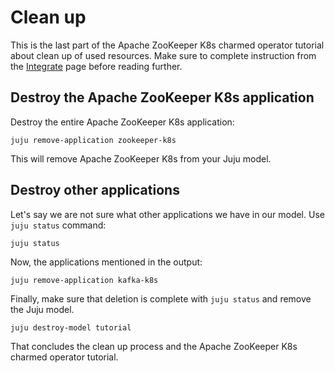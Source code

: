 # Clean up

This is the last part of the Apache ZooKeeper K8s charmed operator tutorial about clean up of used resources. Make sure to complete instruction from the [Integrate](integrate) page before reading further.

## Destroy the Apache ZooKeeper K8s application

Destroy the entire Apache ZooKeeper K8s application:

```
juju remove-application zookeeper-k8s
```

This will remove Apache ZooKeeper K8s from your Juju model.

## Destroy other applications

Let's say we are not sure what other applications we have in our model. 
Use `juju status` command:

```
juju status
```

Now, the applications mentioned in the output:

```
juju remove-application kafka-k8s
```

Finally, make sure that deletion is complete with `juju status` and remove the Juju model.

```
juju destroy-model tutorial
```

That concludes the clean up process and the Apache ZooKeeper K8s charmed operator tutorial.
